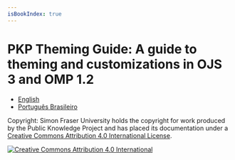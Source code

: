 ```yaml
---
isBookIndex: true
---
```

# PKP Theming Guide: A guide to theming and customizations in OJS 3 and OMP 1.2

* [English](en/)
* [Português Brasileiro](pt-br/)

Copyright: Simon Fraser University holds the copyright for work produced by the Public Knowledge Project and has placed its documentation under a [Creative Commons Attribution 4.0 International License](http://creativecommons.org/licenses/by/4.0/).

[![](https://i.creativecommons.org/l/by/4.0/88x31.png "Creative Commons Attribution 4.0 International")](http://creativecommons.org/licenses/by/4.0/)

